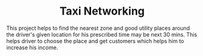 <h1 align="center">Taxi Networking</h1>
<p> This project helps to find the nearest zone and good utility places around the driver's given location for his prescribed time may be next 30 mins. 
This helps driver to choose the place and get customers which helps him to increase his income.
</p>
